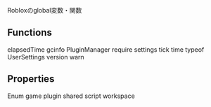 Robloxのglobal変数・関数

## Functions
elapsedTime
gcinfo
PluginManager
require
settings
tick
time
typeof
UserSettings
version
warn

## Properties
Enum
game
plugin
shared
script
workspace